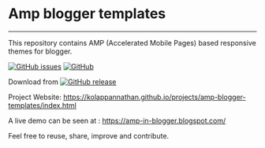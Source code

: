 # Amp blogger templates
***

This repository contains AMP (Accelerated Mobile Pages) based responsive themes for blogger.

[![GitHub issues](https://img.shields.io/github/issues/kolappannathan/amp-blogger-templates.svg?logo=github&style=flat-square)](https://github.com/kolappannathan/amp-blogger-templates/issues)
[![GitHub](https://img.shields.io/github/license/kolappannathan/amp-blogger-templates.svg?logo=github&style=flat-square)](https://github.com/kolappannathan/amp-blogger-templates/blob/master/LICENSE)

Download from [![GitHub release](https://img.shields.io/github/release/kolappannathan/amp-blogger-templates.svg?logo=github&style=flat-square)](https://github.com/kolappannathan/amp-blogger-templates/releases)

Project Website: https://kolappannathan.github.io/projects/amp-blogger-templates/index.html

A live demo can be seen at : https://amp-in-blogger.blogspot.com/

Feel free to reuse, share, improve and contribute.
